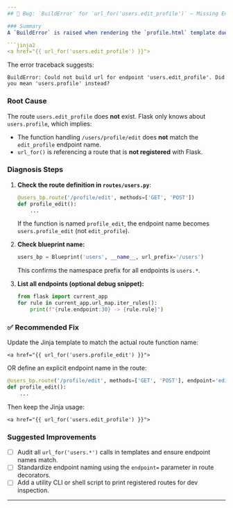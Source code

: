 ```yaml
---
## 🐛 Bug: `BuildError` for `url_for('users.edit_profile')` — Missing Endpoint

### Summary
A `BuildError` is raised when rendering the `profile.html` template due to a missing endpoint:

```jinja2
<a href="{{ url_for('users.edit_profile') }}">
```

The error traceback suggests:

```
BuildError: Could not build url for endpoint 'users.edit_profile'. Did you mean 'users.profile' instead?
```

### Root Cause
The route `users.edit_profile` does **not** exist. Flask only knows about `users.profile`, which implies:

* The function handling `/users/profile/edit` does **not** match the `edit_profile` endpoint name.
* `url_for()` is referencing a route that is **not registered** with Flask.

### Diagnosis Steps
1. **Check the route definition in `routes/users.py`**:

   ```python
   @users_bp.route('/profile/edit', methods=['GET', 'POST'])
   def profile_edit():
       ...
   ```

   If the function is named `profile_edit`, the endpoint name becomes `users.profile_edit` (not `edit_profile`).

2. **Check blueprint name:**

   ```python
   users_bp = Blueprint('users', __name__, url_prefix='/users')
   ```

   This confirms the namespace prefix for all endpoints is `users.*`.

3. **List all endpoints (optional debug snippet):**

   ```python
   from flask import current_app
   for rule in current_app.url_map.iter_rules():
       print(f"{rule.endpoint:30} -> {rule.rule}")
   ```

### ✅ Recommended Fix
Update the Jinja template to match the actual route function name:

```jinja2
<a href="{{ url_for('users.profile_edit') }}">
```

OR define an explicit endpoint name in the route:

```python
@users_bp.route('/profile/edit', methods=['GET', 'POST'], endpoint='edit_profile')
def profile_edit():
    ...
```

Then keep the Jinja usage:

```jinja2
<a href="{{ url_for('users.edit_profile') }}">
```

### Suggested Improvements
* [ ] Audit all `url_for('users.*')` calls in templates and ensure endpoint names match.
* [ ] Standardize endpoint naming using the `endpoint=` parameter in route decorators.
* [ ] Add a utility CLI or shell script to print registered routes for dev inspection.

---
```

